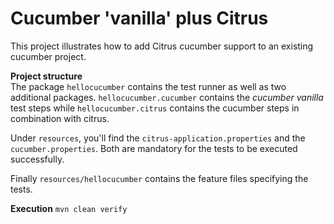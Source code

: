 # Cucumber 'vanilla' plus Citrus

This project illustrates how to add Citrus cucumber support to an existing cucumber project.

**Project structure**  
The package `hellocucumber` contains the test runner as well as two additional packages. `hellocucumber.cucumber` contains
the *cucumber vanilla* test steps while `hellocucumber.citrus` contains the cucumber steps in combination with citrus.

Under `resources`, you'll find the `citrus-application.properties` and the `cucumber.properties`. 
Both are mandatory for the tests to be executed successfully. 

Finally `resources/hellocucumber` contains the feature files specifying the tests.

**Execution**
`mvn clean verify`